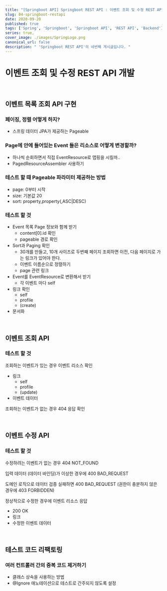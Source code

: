 ```yaml
---
title: "[Springboot API] Springboot REST API : 이벤트 조회 및 수정 REST API 개발"
slug: 04-springboot-restapi
date: 2020-09-20
published: true
tags: ['Spring', 'Springboot', 'Springboot API', 'REST API', 'Backend']
series: true,
cover_image: ./images/SpringLogo.png
canonical_url: false
description: " 'Springboot REST API'의 네번째 게시글입니다. "
---
```




# 이벤트 조회 및 수정 REST API 개발

<br/>

## 이벤트 목록 조회 API 구현

### 페이징, 정렬 어떻게 하지?
- 스프링 데이터 JPA가 제공하는 Pageable

### Page<Event>에 안에 들어있는 Event 들은 리소스로 어떻게 변경할까?
- 하나씩 순회하면서 직접 EventResource로 맵핑을 시킬까..
- PagedResourceAssembler<T> 사용하기

### 테스트 할 때 Pageable 파라미터 제공하는 방법
- page: 0부터 시작
- size: 기본값 20
- sort: property,property(,ASC|DESC)

### 테스트 할 것
- Event 목록 Page 정보와 함께 받기
  - content[0].id 확인
  - pageable 경로 확인
- Sort과 Paging 확인
  - 30개를 만들고, 10개 사이즈로 두번째 페이지 조회하면 이전, 다음 페이지로 가는 링크가 있어야 한다.
  - 이벤트 이름순으로 정렬하기
  - page 관련 링크
- Event를 EventResource로 변환해서 받기
  - 각 이벤트 마다 self
- 링크 확인
  - self
  - profile
  - (create)
- 문서화

<br/>

## 이벤트 조회 API

### 테스트 할 것
조회하는 이벤트가 있는 경우 이벤트 리소스 확인
- 링크
  - self
  - profile
  - (update)
- 이벤트 데이터

조회하는 이벤트가 없는 경우 404 응답 확인 

<br/>

## 이벤트 수정 API

### 테스트 할 것

수정하려는 이벤트가 없는 경우 404 NOT_FOUND

입력 데이터 (데이터 바인딩)가 이상한 경우에 400 BAD_REQUEST

도메인 로직으로 데이터 검증 실패하면 400 BAD_REQUEST 
(권한이 충분하지 않은 경우에 403 FORBIDDEN)

정상적으로 수정한 경우에 이벤트 리소스 응답
- 200 OK
- 링크
- 수정한 이벤트 데이터

<br/>

## 테스트 코드 리팩토링

### 여러 컨트롤러 간의 중복 코드 제거하기
- 클래스 상속을 사용하는 방법
- @Ignore 애노테이션으로 테스트로 간주되지 않도록 설정

